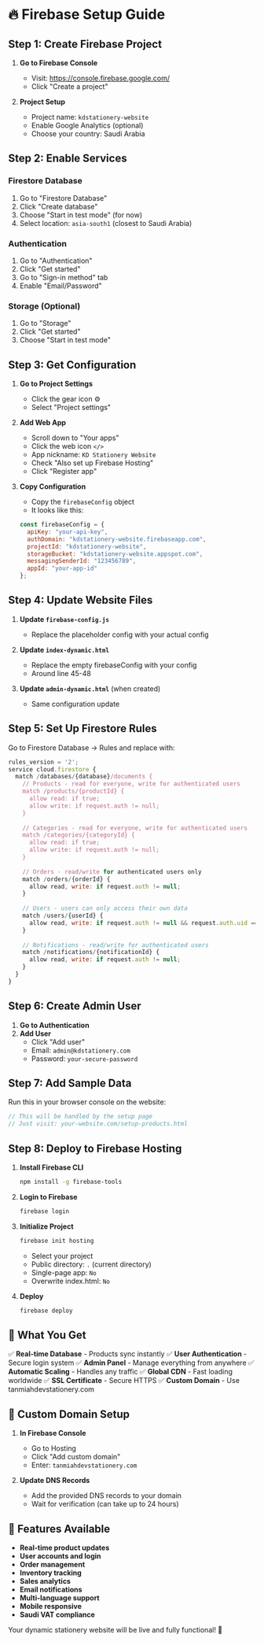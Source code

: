 # 🔥 Firebase Setup Guide

## Step 1: Create Firebase Project

1. **Go to Firebase Console**
   - Visit: https://console.firebase.google.com/
   - Click "Create a project"

2. **Project Setup**
   - Project name: `kdstationery-website`
   - Enable Google Analytics (optional)
   - Choose your country: Saudi Arabia

## Step 2: Enable Services

### Firestore Database
1. Go to "Firestore Database"
2. Click "Create database"
3. Choose "Start in test mode" (for now)
4. Select location: `asia-south1` (closest to Saudi Arabia)

### Authentication
1. Go to "Authentication"
2. Click "Get started"
3. Go to "Sign-in method" tab
4. Enable "Email/Password"

### Storage (Optional)
1. Go to "Storage"
2. Click "Get started"
3. Choose "Start in test mode"

## Step 3: Get Configuration

1. **Go to Project Settings**
   - Click the gear icon ⚙️
   - Select "Project settings"

2. **Add Web App**
   - Scroll down to "Your apps"
   - Click the web icon `</>`
   - App nickname: `KD Stationery Website`
   - Check "Also set up Firebase Hosting"
   - Click "Register app"

3. **Copy Configuration**
   - Copy the `firebaseConfig` object
   - It looks like this:
   ```javascript
   const firebaseConfig = {
     apiKey: "your-api-key",
     authDomain: "kdstationery-website.firebaseapp.com",
     projectId: "kdstationery-website",
     storageBucket: "kdstationery-website.appspot.com",
     messagingSenderId: "123456789",
     appId: "your-app-id"
   };
   ```

## Step 4: Update Website Files

1. **Update `firebase-config.js`**
   - Replace the placeholder config with your actual config

2. **Update `index-dynamic.html`**
   - Replace the empty firebaseConfig with your config
   - Around line 45-48

3. **Update `admin-dynamic.html`** (when created)
   - Same configuration update

## Step 5: Set Up Firestore Rules

Go to Firestore Database → Rules and replace with:

```javascript
rules_version = '2';
service cloud.firestore {
  match /databases/{database}/documents {
    // Products - read for everyone, write for authenticated users
    match /products/{productId} {
      allow read: if true;
      allow write: if request.auth != null;
    }
    
    // Categories - read for everyone, write for authenticated users
    match /categories/{categoryId} {
      allow read: if true;
      allow write: if request.auth != null;
    }
    
    // Orders - read/write for authenticated users only
    match /orders/{orderId} {
      allow read, write: if request.auth != null;
    }
    
    // Users - users can only access their own data
    match /users/{userId} {
      allow read, write: if request.auth != null && request.auth.uid == userId;
    }
    
    // Notifications - read/write for authenticated users
    match /notifications/{notificationId} {
      allow read, write: if request.auth != null;
    }
  }
}
```

## Step 6: Create Admin User

1. **Go to Authentication**
2. **Add User**
   - Click "Add user"
   - Email: `admin@kdstationery.com`
   - Password: `your-secure-password`

## Step 7: Add Sample Data

Run this in your browser console on the website:

```javascript
// This will be handled by the setup page
// Just visit: your-website.com/setup-products.html
```

## Step 8: Deploy to Firebase Hosting

1. **Install Firebase CLI**
   ```bash
   npm install -g firebase-tools
   ```

2. **Login to Firebase**
   ```bash
   firebase login
   ```

3. **Initialize Project**
   ```bash
   firebase init hosting
   ```
   - Select your project
   - Public directory: `.` (current directory)
   - Single-page app: `No`
   - Overwrite index.html: `No`

4. **Deploy**
   ```bash
   firebase deploy
   ```

## 🎯 What You Get

✅ **Real-time Database** - Products sync instantly
✅ **User Authentication** - Secure login system
✅ **Admin Panel** - Manage everything from anywhere
✅ **Automatic Scaling** - Handles any traffic
✅ **Global CDN** - Fast loading worldwide
✅ **SSL Certificate** - Secure HTTPS
✅ **Custom Domain** - Use tanmiahdevstationery.com

## 🔧 Custom Domain Setup

1. **In Firebase Console**
   - Go to Hosting
   - Click "Add custom domain"
   - Enter: `tanmiahdevstationery.com`

2. **Update DNS Records**
   - Add the provided DNS records to your domain
   - Wait for verification (can take up to 24 hours)

## 📱 Features Available

- **Real-time product updates**
- **User accounts and login**
- **Order management**
- **Inventory tracking**
- **Sales analytics**
- **Email notifications**
- **Multi-language support**
- **Mobile responsive**
- **Saudi VAT compliance**

Your dynamic stationery website will be live and fully functional! 🚀

